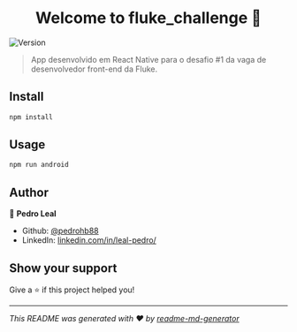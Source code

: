 <h1 align="center">Welcome to fluke_challenge 👋</h1>
<p>
  <img alt="Version" src="https://img.shields.io/badge/version-0.0.1-blue.svg?cacheSeconds=2592000" />
</p>

> App desenvolvido em React Native para o desafio #1 da vaga de desenvolvedor front-end da Fluke.

## Install

```sh
npm install
```

## Usage

```sh
npm run android
```

## Author

👤 **Pedro Leal**

* Github: [@pedrohb88](https://github.com/pedrohb88)
* LinkedIn: [linkedin.com\/in\/leal-pedro\/](https://linkedin.com/in/leal-pedro\/)

## Show your support

Give a ⭐️ if this project helped you!

***
_This README was generated with ❤️ by [readme-md-generator](https://github.com/kefranabg/readme-md-generator)_